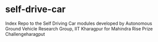 # self-drive-car
Index Repo to the Self Driving Car modules developed by Autonomous Ground Vehicle Research Group, IIT Kharagpur for Mahindra Rise Prize Challengeharagput
